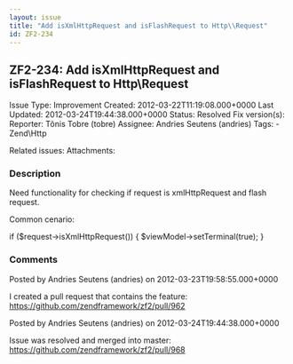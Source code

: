 ```yaml
---
layout: issue
title: "Add isXmlHttpRequest and isFlashRequest to Http\\Request"
id: ZF2-234
---
```


ZF2-234: Add isXmlHttpRequest and isFlashRequest to Http\\Request
-----------------------------------------------------------------

 Issue Type: Improvement Created: 2012-03-22T11:19:08.000+0000 Last Updated: 2012-03-24T19:44:38.000+0000 Status: Resolved Fix version(s): 
 Reporter:  Tõnis Tobre (tobre)  Assignee:  Andries Seutens (andries)  Tags: - Zend\\Http
 
 Related issues: 
 Attachments: 
### Description

Need functionality for checking if request is xmlHttpRequest and flash request.

Common cenario:

if ($request->isXmlHttpRequest()) { $viewModel->setTerminal(true); }

 

 

### Comments

Posted by Andries Seutens (andries) on 2012-03-23T19:58:55.000+0000

I created a pull request that contains the feature: <https://github.com/zendframework/zf2/pull/962>

 

 

Posted by Andries Seutens (andries) on 2012-03-24T19:44:38.000+0000

Issue was resolved and merged into master: <https://github.com/zendframework/zf2/pull/968>

 

 